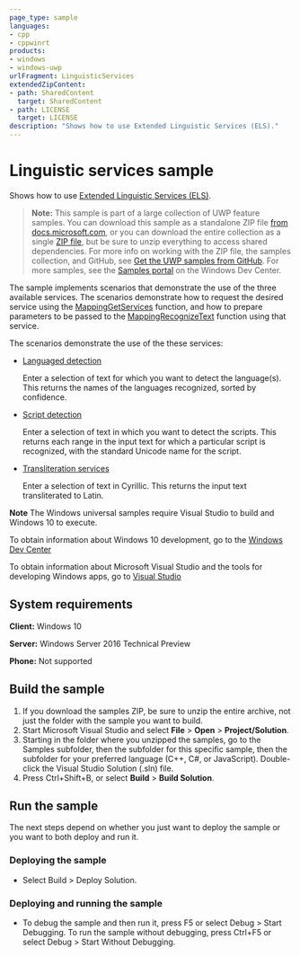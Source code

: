 ```yaml
---
page_type: sample
languages:
- cpp
- cppwinrt
products:
- windows
- windows-uwp
urlFragment: LinguisticServices
extendedZipContent:
- path: SharedContent
  target: SharedContent
- path: LICENSE
  target: LICENSE
description: "Shows how to use Extended Linguistic Services (ELS)."
---
```


<!---
  category: GlobalizationAndLocalization
  samplefwlink: http://go.microsoft.com/fwlink/p/?LinkId=620562
--->

# Linguistic services sample

Shows how to use [Extended Linguistic Services (ELS)](http://msdn.microsoft.com/library/windows/apps/dd317839).

> **Note:** This sample is part of a large collection of UWP feature samples. 
> You can download this sample as a standalone ZIP file
> [from docs.microsoft.com](https://docs.microsoft.com/samples/microsoft/windows-universal-samples/linguisticservices/),
> or you can download the entire collection as a single
> [ZIP file](https://github.com/Microsoft/Windows-universal-samples/archive/master.zip), but be 
> sure to unzip everything to access shared dependencies. For more info on working with the ZIP file, 
> the samples collection, and GitHub, see [Get the UWP samples from GitHub](https://aka.ms/ovu2uq). 
> For more samples, see the [Samples portal](https://aka.ms/winsamples) on the Windows Dev Center. 

The sample implements scenarios that demonstrate the use of the three available services. The scenarios demonstrate how to request the desired service using the [MappingGetServices](http://msdn.microsoft.com/library/windows/apps/dd319060) function, and how to prepare parameters to be passed to the [MappingRecognizeText](http://msdn.microsoft.com/library/windows/apps/dd319063) function using that service.

The scenarios demonstrate the use of the these services:

-   [Languaged detection](http://msdn.microsoft.com/library/windows/apps/dd319066)

    Enter a selection of text for which you want to detect the language(s). This returns the names of the languages recognized, sorted by confidence.

-   [Script detection](http://msdn.microsoft.com/library/windows/apps/dd319067)

    Enter a selection of text in which you want to detect the scripts. This returns each range in the input text for which a particular script is recognized, with the standard Unicode name for the script.

-   [Transliteration services](http://msdn.microsoft.com/library/windows/apps/dd374080)

    Enter a selection of text in Cyrillic. This returns the input text transliterated to Latin.

**Note** The Windows universal samples require Visual Studio to build and Windows 10 to execute.
 
To obtain information about Windows 10 development, go to the [Windows Dev Center](http://go.microsoft.com/fwlink/?LinkID=532421)

To obtain information about Microsoft Visual Studio and the tools for developing Windows apps, go to [Visual Studio](http://go.microsoft.com/fwlink/?LinkID=532422)

## System requirements

**Client:** Windows 10

**Server:** Windows Server 2016 Technical Preview

**Phone:** Not supported

## Build the sample

1. If you download the samples ZIP, be sure to unzip the entire archive, not just the folder with the sample you want to build. 
2. Start Microsoft Visual Studio and select **File** \> **Open** \> **Project/Solution**.
3. Starting in the folder where you unzipped the samples, go to the Samples subfolder, then the subfolder for this specific sample, then the subfolder for your preferred language (C++, C#, or JavaScript). Double-click the Visual Studio Solution (.sln) file.
4. Press Ctrl+Shift+B, or select **Build** \> **Build Solution**.

## Run the sample

The next steps depend on whether you just want to deploy the sample or you want to both deploy and run it.

### Deploying the sample

- Select Build > Deploy Solution. 

### Deploying and running the sample

- To debug the sample and then run it, press F5 or select Debug >  Start Debugging. To run the sample without debugging, press Ctrl+F5 or select Debug > Start Without Debugging. 
